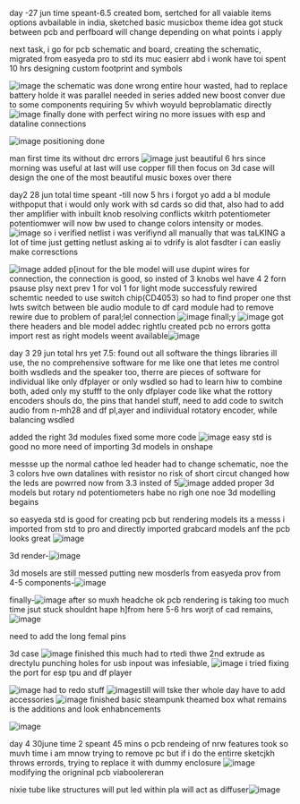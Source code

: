 day -27 jun
time speant-6.5
created bom, 
sertched for all vaiable items options avbailable in india,
sketched basic musicbox theme idea
got stuck between pcb and perfboard will change depending on what points i apply

next task,  i go for pcb schematic and board, 
creating the schematic, migrated from easyeda pro to std its muc easierr abd i wonk have toi spent 10 hrs designing custom footprint and symbols

![image](https://github.com/user-attachments/assets/4ae99e75-b766-474f-9914-ed2674924622)
the schematic was done wrong entire hour wasted, had to replace battery holde it was parallel needed in series
added new boost conver due to some components requiring 5v whivh woyuld beproblamatic directly
![image](https://github.com/user-attachments/assets/deda32e0-835e-481b-a088-ea43b305c0a9)
finally done with perfect wiring no more issues with esp and dataline connections

![image](https://github.com/user-attachments/assets/cd4a5390-c6b2-4db1-aed6-338fccb376f4) positioning done

man first time its without drc errors ![image](https://github.com/user-attachments/assets/ff063a99-08a4-43e6-b49a-ccdc8716f0c8) just beautiful 6 hrs since morning was useful at last will use copper fill then focus on 3d case will design the one of the most beautiful music boxes over there

day2 28 jun 
total time speant -till now 5 hrs
i forgot yo add a bl module withpoput that i would only work with sd cards so did that, also had to add ther amplifier with inbuilt knob resolving conflicts wkitrh potentiometer potentiomwer will now bw used to change colors intensity or modes.
![image](https://github.com/user-attachments/assets/1cb3b81c-e31d-4852-83f6-a0d939a63169)
so i verified netlist i was verifiynd all manually that was taLKING a lot of time just getting netlust asking ai to vdrify is alot fasdter i can easliy make corresctions


![image](https://github.com/user-attachments/assets/3b5feecf-99f4-49f6-a366-dfcf7d9167c3)
added p[inout for the ble model will use dupint wires for connection, the connection is good, so insted of 3 knobs wel have 4 2 forn psause plsy next prev 1 for vol 1 for light mode
successfuly rewired schemtic needed to use switch chip(CD4053) so had to find proper one  thst lwts switch between ble audio module to df card module had to remove rewire due to problem of paral;lel connection
![image](https://github.com/user-attachments/assets/cb7e11c5-e4a7-47c5-9365-5f7f14cfe388)
finall;y ![image](https://github.com/user-attachments/assets/2f1b1be3-5d57-4e52-a9f5-466bb707f1d0) got there headers and ble model addec rightlu created pcb no errors
 gotta import rest as right models weent available![image](https://github.com/user-attachments/assets/c827c82d-fbdb-4318-a1f5-860beea5debc)

 day 3 29 jun total hrs yet 7.5:
 found out all software the things libraries ill use, the no comprehensive software for me like one that letes me control boith wsdleds and the speaker too, 
 therre are pieces of software for individual like only dfplayer or only wsdled so had to learn hiw to combine both, 
 aded only my stufff to the only dfplayer code like what the rottory encoders shouls do, the pins that handel stuff,
 need to add code to switch audio from n-mh28 and df pl,ayer and indiividual rotatory encoder, while balancing wsdled

 added the right 3d modules fixed some more code
 ![image](https://github.com/user-attachments/assets/f80c052c-6ada-45e9-8666-9efd09a2b1b3) easy std is good no more need of importing 3d models in onshape

 messse up the normal cathoe led header had to change schematic, noe the 3 colors hve own datalines with resistor no risk of short circut changed how the leds are powrred now from 3.3 insted of 5![image](https://github.com/user-attachments/assets/5a255a3b-bb54-409c-aa02-8195bde5a74c)
 added proper 3d models but rotary nd potentiometers habe no righ one noe 3d modelling begains



so easyeda std is good for creating pcb but rendering models its a messs i imported from std to pro and directly imported grabcard models anf the pcb looks great
![image](https://github.com/user-attachments/assets/0c386472-21a9-4287-a20f-05ef78887e1a)

3d render-![image](https://github.com/user-attachments/assets/0f6f8e6a-3652-48af-9c87-2293904eda30)


3d mosels are still messed putting new mosderls from easyeda prov from 4-5 components-![image](https://github.com/user-attachments/assets/61d1ca38-5564-4d1d-93e4-46f10ff3996d)


finally-![image](https://github.com/user-attachments/assets/aa7143d2-31ba-41bc-80a8-78364adf6b65) after so muxh headche
ok pcb rendering is taking too much time jsut stuck shouldnt hape h]from here 5-6 hrs worjt of cad remains,
![image](https://github.com/user-attachments/assets/46f71c69-a958-427d-a692-5a4fe92f3719)

need to add the long femal pins

3d case ![image](https://github.com/user-attachments/assets/073051b6-b9c3-4139-91ea-672ecc99cd8f) finished this much had to rtedi thwe 2nd extrude as drectylu punching holes for usb inpout was infesiable,
![image](https://github.com/user-attachments/assets/6d806ef6-3292-471b-b3a1-76d8a26b6a28) i tried fixing the port for esp tpu and df player

![image](https://github.com/user-attachments/assets/1064010e-3f02-402c-9dc9-cf621541f91b) had to redo stuff
![image](https://github.com/user-attachments/assets/236300c6-b7df-4595-adb3-4502d3259065)still will tske ther whole day have to add accessories
![image](https://github.com/user-attachments/assets/6bb7fd88-3081-4424-a112-1c268526d4bc) finished basic steampunk theamed box what remains is the additions and look enhabncements


![image](https://github.com/user-attachments/assets/fc72a60d-c8c6-48f8-987f-d8554be722b5)

day 4 30june  time 2
speant 45 mins o pcb rendeing of nrw features took so muvh time i am mnow trying to remove pc but if i do the entirre sketcjkh throws errords, trying to replace it with dummy enclosure 
![image](https://github.com/user-attachments/assets/0c220104-5de6-433b-80b8-d8420ac84818)modifying the origninal pcb viaboolereran

nixie tube like structures will put led within pla will act as diffuser![image](https://github.com/user-attachments/assets/6efe1140-8bd3-47cf-ac7f-c1b3b507bd13)








